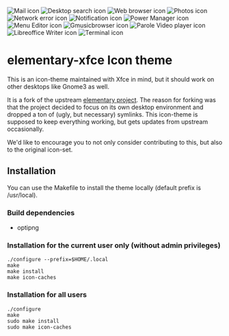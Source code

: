 <div>
    <img title="Mail icon" src="https://simon.shimmerproject.org/wp-content/uploads/2018/05/internet-mail.png" />
    <img title="Desktop search icon" src="https://simon.shimmerproject.org/wp-content/uploads/2018/05/catfish.png" />
    <img title="Web browser icon" src="https://simon.shimmerproject.org/wp-content/uploads/2018/05/web-browser.png" />
    <img title="Photos icon" src="https://simon.shimmerproject.org/wp-content/uploads/2018/05/multimedia-photo-manager.png" />
    <img title="Network error icon" src="https://simon.shimmerproject.org/wp-content/uploads/2018/05/network-error.png" />
    <img title="Notification icon" src="https://simon.shimmerproject.org/wp-content/uploads/2018/05/xfce4-notifyd.png" />
    <img title="Power Manager icon" src="https://simon.shimmerproject.org/wp-content/uploads/2018/05/preferences-system-power.png" />
    <img title="Menu Editor icon" src="https://simon.shimmerproject.org/wp-content/uploads/2018/05/menulibre.png" />
    <img title="Gmusicbrowser icon" src="https://simon.shimmerproject.org/wp-content/uploads/2018/05/gmusicbrowser.png" />
    <img title="Parole Video player icon" src="https://simon.shimmerproject.org/wp-content/uploads/2018/05/parole.png" />
    <img title="Libreoffice Writer icon" src="https://simon.shimmerproject.org/wp-content/uploads/2018/05/libreoffice-writer.png" />
    <img title="Terminal icon" src="https://simon.shimmerproject.org/wp-content/uploads/2018/05/utilities-terminal.png" />
 </div>

# elementary-xfce Icon theme

This is an icon-theme maintained with Xfce in mind, but it should work on other desktops like Gnome3 as well.

It is a fork of the upstream [elementary project](http://elementary.io). The reason for forking was that the project decided to focus on its own desktop environment and dropped a ton of (ugly, but necessary) symlinks. This icon-theme is supposed to keep everything working, but gets updates from upstream occasionally.

We'd like to encourage you to not only consider contributing to this, but also to the original icon-set.

## Installation

You can use the Makefile to install the theme locally (default prefix is /usr/local).

### Build dependencies
- optipng

### Installation for the current user only (without admin privileges)

```
./configure --prefix=$HOME/.local
make
make install
make icon-caches
```

### Installation for all users

```
./configure
make
sudo make install
sudo make icon-caches
